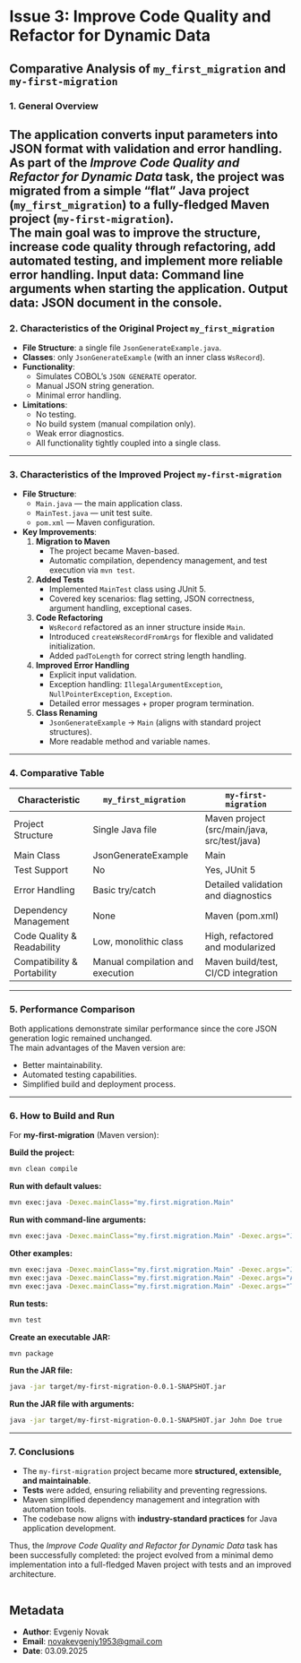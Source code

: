 # Issue 3: Improve Code Quality and Refactor for Dynamic Data

## Comparative Analysis of `my_first_migration` and `my-first-migration`

### 1. General Overview
The application converts input parameters into JSON format with validation and error handling.
As part of the *Improve Code Quality and Refactor for Dynamic Data* task, the project was migrated from a simple “flat” Java project (`my_first_migration`) to a fully-fledged Maven project (`my-first-migration`).  
The main goal was to improve the structure, increase code quality through refactoring, add automated testing, and implement more reliable error handling.
Input data: Command line arguments when starting the application.
Output data: JSON document in the console.
---

### 2. Characteristics of the Original Project `my_first_migration`
- **File Structure**: a single file `JsonGenerateExample.java`.
- **Classes**: only `JsonGenerateExample` (with an inner class `WsRecord`).
- **Functionality**:
  - Simulates COBOL’s `JSON GENERATE` operator.
  - Manual JSON string generation.
  - Minimal error handling.
- **Limitations**:
  - No testing.
  - No build system (manual compilation only).
  - Weak error diagnostics.
  - All functionality tightly coupled into a single class.

---

### 3. Characteristics of the Improved Project `my-first-migration`
- **File Structure**:
  - `Main.java` — the main application class.
  - `MainTest.java` — unit test suite.
  - `pom.xml` — Maven configuration.
- **Key Improvements**:
  1. **Migration to Maven**  
     - The project became Maven-based.  
     - Automatic compilation, dependency management, and test execution via `mvn test`.
  2. **Added Tests**  
     - Implemented `MainTest` class using JUnit 5.  
     - Covered key scenarios: flag setting, JSON correctness, argument handling, exceptional cases.
  3. **Code Refactoring**  
     - `WsRecord` refactored as an inner structure inside `Main`.  
     - Introduced `createWsRecordFromArgs` for flexible and validated initialization.  
     - Added `padToLength` for correct string length handling.
  4. **Improved Error Handling**  
     - Explicit input validation.  
     - Exception handling: `IllegalArgumentException`, `NullPointerException`, `Exception`.  
     - Detailed error messages + proper program termination.
  5. **Class Renaming**  
     - `JsonGenerateExample` → `Main` (aligns with standard project structures).  
     - More readable method and variable names.

---

### 4. Comparative Table

| Characteristic                 | `my_first_migration`                 | `my-first-migration`                         |
|--------------------------------|--------------------------------------|-----------------------------------------------|
| Project Structure              | Single Java file                     | Maven project (src/main/java, src/test/java) |
| Main Class                     | JsonGenerateExample                  | Main                                          |
| Test Support                   | No                                   | Yes, JUnit 5                                  |
| Error Handling                 | Basic try/catch                      | Detailed validation and diagnostics           |
| Dependency Management          | None                                 | Maven (pom.xml)                               |
| Code Quality & Readability     | Low, monolithic class                | High, refactored and modularized              |
| Compatibility & Portability    | Manual compilation and execution     | Maven build/test, CI/CD integration           |

---

### 5. Performance Comparison
Both applications demonstrate similar performance since the core JSON generation logic remained unchanged.  
The main advantages of the Maven version are:
- Better maintainability.
- Automated testing capabilities.
- Simplified build and deployment process.

---

### 6. How to Build and Run
For **my-first-migration** (Maven version):

**Build the project:**
```bash
mvn clean compile
````

**Run with default values:**

```bash
mvn exec:java -Dexec.mainClass="my.first.migration.Main"
```

**Run with command-line arguments:**

```bash
mvn exec:java -Dexec.mainClass="my.first.migration.Main" -Dexec.args="John Doe true"
```

**Other examples:**

```bash
mvn exec:java -Dexec.mainClass="my.first.migration.Main" -Dexec.args="John Doe true"
mvn exec:java -Dexec.mainClass="my.first.migration.Main" -Dexec.args="Alise Smith false"
mvn exec:java -Dexec.mainClass="my.first.migration.Main" -Dexec.args="Test 12345 true"
```

**Run tests:**

```bash
mvn test
```

**Create an executable JAR:**

```bash
mvn package
```

**Run the JAR file:**

```bash
java -jar target/my-first-migration-0.0.1-SNAPSHOT.jar
```

**Run the JAR file with arguments:**

```bash
java -jar target/my-first-migration-0.0.1-SNAPSHOT.jar John Doe true
```

---

### 7. Conclusions

* The `my-first-migration` project became more **structured, extensible, and maintainable**.
* **Tests** were added, ensuring reliability and preventing regressions.
* Maven simplified dependency management and integration with automation tools.
* The codebase now aligns with **industry-standard practices** for Java application development.

Thus, the *Improve Code Quality and Refactor for Dynamic Data* task has been successfully completed: the project evolved from a minimal demo implementation into a full-fledged Maven project with tests and an improved architecture.

```
```
## Metadata
- **Author**: Evgeniy Novak
- **Email**: novakevgeniy1953@gmail.com
- **Date**: 03.09.2025
